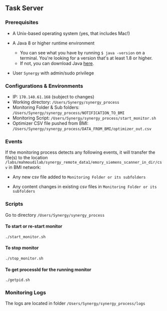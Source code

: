 ## Task Server

### Prerequisites

* A Unix-based operating system (yes, that includes Mac!)
* A Java 8 or higher runtime environment
  - You can see what you have by running  ```$ java -version``` on a terminal. You're looking for a version that's at least 1.8 or higher.
  - If not, you can download Java [here](https://docs.oracle.com/javase/9/install/installation-jdk-and-jre-linux-platforms.htm#JSJIG-GUID-737A84E4-2EFF-4D38-8E60-3E29D1B884B8).
  
* User ```Synergy``` with admin/sudo privilege


### Configurations & Environments

* IP: ```170.140.61.168``` (subject to changes)
* Working directory: ```/Users/Synergy/synergy_process```
* Monitoring Folder & Sub folders: ```/Users/Synergy/synergy_process/NOTIFICATION_TO_BMI```
* Monitoring Script: ```/Users/Synergy/synergy_process/start_monitor.sh```
* Optimizer CSV file pushed from BMI:
```/Users/Synergy/synergy_process/DATA_FROM_BMI/optimizer_out.csv```

### Events 

If the monitoring process detects any following events, it will transfer the file(s) to the location ```/labs/mahmoudilab/synergy_remote_data1/emory_siemens_scanner_in_dir/csv``` in BMI network:

* Any new csv file added to ```Monitoring Folder or its subfolders```
  
* Any content changes in existing csv files in ```Monitoring Folder or its subfolders```

### Scripts

Go to directory ```/Users/Synergy/synergy_process```

#### To start or re-start monitor

```./start_monitor.sh```

#### To stop monitor

```./stop_monitor.sh```

#### To get processId for the running monitor

```./getpid.sh```

### Monitoring Logs

The logs are located in folder ```/Users/Synergy/synergy_process/logs```

